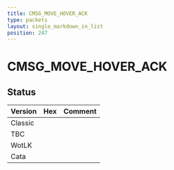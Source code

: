```yaml
---
title: CMSG_MOVE_HOVER_ACK
type: packets
layout: single_markdown_in_list
position: 247
---
```


# CMSG_MOVE_HOVER_ACK

## Status

Version | Hex | Comment
---------- | ---------- | ---------- 
Classic |  |  
TBC |  |  
WotLK |  |  
Cata |  |  

